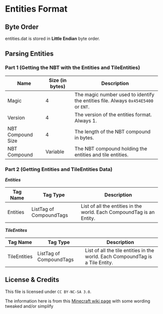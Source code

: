 # Entities Format

## Byte Order

entities.dat is stored in **Little Endian** byte order.

## Parsing Entities

### Part 1 (Getting the NBT with the Entities and TileEntities)

| Name | Size (in bytes) | Description |
|------|-----------------|-------------|
| Magic | 4 | The magic number used to identify the entities file. Always `0x454E5400` or `ENT`. |
| Version | 4 | The version of the entities format. Always 1. |
| NBT Compound Size | 4 | The length of the NBT compound in bytes. |
| NBT Compound | Variable | The NBT compound holding the entities and tile entities. |

### Part 2 (Getting Entities and TileEntities Data)

***Entities***

| Tag Name | Tag Type | Description |
|------|----------|-------------|
| Entities | ListTag of CompoundTags | List of all the entities in the world. Each CompoundTag is an Entity. |

***TileEntites***

| Tag Name | Tag Type | Description |
|------|----------|-------------|
| TileEntities | ListTag of CompoundTags | List of all the tile entities in the world. Each CompoundTag is a Tile Entity. |

## License & Credits

This file is licensed under `CC BY-NC-SA 3.0`.

The information here is from this [Minecraft wiki page](https://minecraft.wiki/w/Bedrock_Edition_level_format/History#entities.dat) with some wording tweaked and/or simplify
